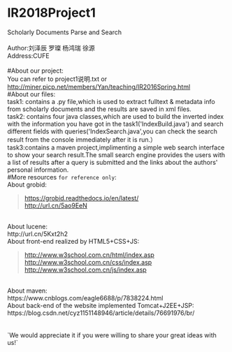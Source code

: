 # IR2018Project1
Scholarly Documents Parse and Search
<br/>
<br/>
Author:刘泽辰 罗璨 杨鸿瑞 徐源
<br/>
Address:CUFE
<br/>
<br/>
#About our project:
<br/>
You can refer to project1说明.txt or http://miner.picp.net/members/Yan/teaching/IR2016Spring.html
<br/>
#About our files:
<br/>
task1: contains a .py file,which is used to extract fulltext & metadata info from scholarly documents and the results are saved in xml files.
<br/>
task2: contains four java classes,which are used to build the inverted index with the information you have got in the task1('IndexBuild.java') and  search different fields with queries('IndexSearch.java',you can check the search result from the console immediately after it is run.）
<br/>
task3:contains a maven project,implimenting a simple web search interface to show your search result.The small search engine provides the users with a list of results after a query is submitted and the links about the authors' personal information.
<br/>
#More resources `for reference only`:
<br/>
About grobid:

>https://grobid.readthedocs.io/en/latest/<br/>http://url.cn/5ao9EeN
<br/>
About lucene:
<br/>
http://url.cn/5Kxt2h2
<br/>
About front-end realized by HTML5+CSS+JS:

>http://www.w3school.com.cn/html/index.asp<br/>http://www.w3school.com.cn/css/index.asp<br/>http://www.w3school.com.cn/js/index.asp
<br/>
About maven:
<br/>
https://www.cnblogs.com/eagle6688/p/7838224.html
<br/>
About back-end of the website implemented Tomcat+J2EE+JSP:
<br/>
https://blog.csdn.net/cyz1151148946/article/details/76691976/br/
<br/>
<br/>
<br/>
`We would appreciate it if you were willing to share your great ideas with us!` <br/>

